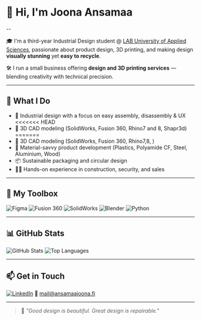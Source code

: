 # 👋 Hi, I'm Joona Ansamaa

--

🎓 I'm a third-year Industrial Design student @ [LAB University of Applied Sciences](https://lab.fi/en), passionate about product design, 3D printing, and making design **visually stunning** yet **easy to recycle**.

🛠️ I run a small business offering **design and 3D printing services** — blending creativity with technical precision.

---

## 💼 What I Do

- 🧩 Industrial design with a focus on easy assembly, disassembly & UX
<<<<<<< HEAD
- 🔩 3D CAD modeling (SolidWorks, Fusion 360, Rhino7 and 8, Shapr3d)
=======
- 🔩 3D CAD modeling (SolidWorks, Fusion 360, Rhino7,8, )
- 🧪 Material-savvy product development (Plastics, Polyamide CF, Steel, Aluminium, Wood)
- 📦 Sustainable packaging and circular design
- 👷‍♂️ Hands-on experience in construction, security, and sales

---

## 🧰 My Toolbox

![Figma](https://img.shields.io/badge/Figma-FF7262?style=for-the-badge&logo=Figma&logoColor=white)
![Fusion 360](https://img.shields.io/badge/Fusion%20360-FAA21B?style=for-the-badge&logo=autodesk&logoColor=white)
![SolidWorks](https://img.shields.io/badge/SolidWorks-E42525?style=for-the-badge&logo=solidworks&logoColor=white)
![Blender](https://img.shields.io/badge/Blender-F5792A?style=for-the-badge&logo=blender&logoColor=white)
![Python](https://img.shields.io/badge/Python-3776AB?style=for-the-badge&logo=python&logoColor=white)

---

## 📊 GitHub Stats

<!-- Optional: use shields/stats tools -->
![GitHub Stats](https://github-readme-stats.vercel.app/api?username=yourusername&show_icons=true&theme=default)
![Top Languages](https://github-readme-stats.vercel.app/api/top-langs/?username=yourusername&layout=compact&theme=default)

---

## 📫 Get in Touch

[![LinkedIn](https://img.shields.io/badge/LinkedIn-0072b1?style=for-the-badge&logo=linkedin&logoColor=white)](https://linkedin.com/in/yourlinkedin)
📧 mail@ansamaajoona.fi

---

> 🔄 *"Good design is beautiful. Great design is repairable."*
